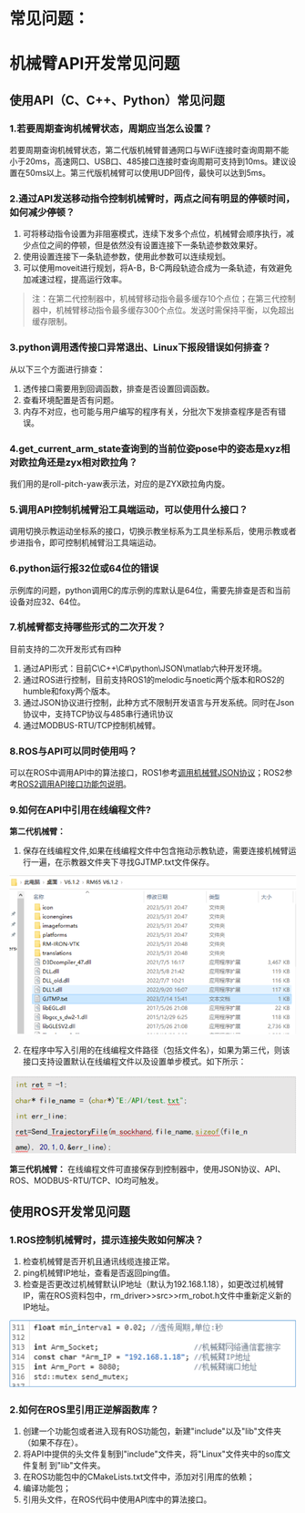 # <p class="hidden">常见问题：</p>

# 机械臂API开发常见问题

## 使用API（C、C++、Python）常见问题

### 1.若要周期查询机械臂状态，周期应当怎么设置？

若要周期查询机械臂状态，第二代版机械臂普通网口与WiFi连接时查询周期不能小于20ms，高速网口、USB口、485接口连接时查询周期可支持到10ms。建议设置在50ms以上。第三代版机械臂可以使用UDP回传，最快可以达到5ms。

### 2.通过API发送移动指令控制机械臂时，两点之间有明显的停顿时间，如何减少停顿？

1. 可将移动指令设置为非阻塞模式，连续下发多个点位，机械臂会顺序执行，减少点位之间的停顿，但是依然没有设置连接下一条轨迹参数效果好。
2. 使用设置连接下一条轨迹参数，使用此参数可以连续规划。
3. 可以使用moveit进行规划，将A-B，B-C两段轨迹合成为一条轨迹，有效避免加减速过程，提高运行效率。
>注：在第二代控制器中，机械臂移动指令最多缓存10个点位；在第三代控制器中，机械臂移动指令最多缓存300个点位。发送时需保持平衡，以免超出缓存限制。

### 3.python调用透传接口异常退出、Linux下报段错误如何排查？

从以下三个方面进行排查：

1. 透传接口需要用到回调函数，排查是否设置回调函数。
2. 查看环境配置是否有问题。
3. 内存不对应，也可能与用户编写的程序有关，分批次下发排查程序是否有错误。

### 4.get_current_arm_state查询到的当前位姿pose中的姿态是xyz相对欧拉角还是zyx相对欧拉角？

我们用的是roll-pitch-yaw表示法，对应的是ZYX欧拉角内旋。

### 5.调用API控制机械臂沿工具端运动，可以使用什么接口？

调用切换示教运动坐标系的接口，切换示教坐标系为工具坐标系后，使用示教或者步进指令，即可控制机械臂沿工具端运动。

### 6.python运行报32位或64位的错误

示例库的问题，python调用C的库示例的库默认是64位，需要先排查是否和当前设备对应32、64位。

### 7.机械臂都支持哪些形式的二次开发？

目前支持的二次开发形式有四种

1. 通过API形式：目前C\C++\C#\python\JSON\matlab六种开发环境。
2. 通过ROS进行控制，目前支持ROS1的melodic与noetic两个版本和ROS2的humble和foxy两个版本。
3. 通过JSON协议进行控制，此种方式不限制开发语言与开发系统。同时在Json协议中，支持TCP协议与485串行通讯协议
4. 通过MODBUS-RTU/TCP控制机械臂。

### 8.ROS与API可以同时使用吗？

可以在ROS中调用API中的算法接口，ROS1参考[调用机械臂JSON协议](../../ros/driverDetailDescription.md)；ROS2参考[ROS2调用API接口功能包说明](../../ros2/ros2Description.md)。

### 9.如何在API中引用在线编程文件?

**第二代机械臂：**

1. 保存在线编程文件,如果在线编程文件中包含拖动示教轨迹，需要连接机械臂运行一遍，在示教器文件夹下寻找GJTMP.txt文件保存。

![alt text](image.png)

2. 在程序中写入引用的在线编程文件路径（包括文件名），如果为第三代，则该接口支持设置默认在线编程文件以及设置单步模式。如下所示：

![alt text](image-1.png)

**第三代机械臂：** 在线编程文件可直接保存到控制器中，使用JSON协议、API、ROS、MODBUS-RTU/TCP、IO均可触发。

## 使用ROS开发常见问题

### 1.ROS控制机械臂时，提示连接失败如何解决？

1. 检查机械臂是否开机且通讯线缆连接正常。
2. ping机械臂IP地址，查看是否返回ping值。
3. 检查是否更改过机械臂默认IP地址（默认为192.168.1.18），如更改过机械臂IP，需在ROS资料包中，rm_driver>>src>>rm_robot.h文件中重新定义新的IP地址。

![alt text](image-2.png)

### 2.如何在ROS里引用正逆解函数库？

1. 创建一个功能包或者进入现有ROS功能包，新建"include"以及"lib"文件夹（如果不存在）。
2. 将API中提供的头文件复制到"include"文件夹，将"Linux"文件夹中的so库文件复制 到"lib"文件夹。
3. 在ROS功能包中的CMakeLists.txt文件中，添加对引用库的依赖；
4. 编译功能包；
5. 引用头文件，在ROS代码中使用API库中的算法接口。
